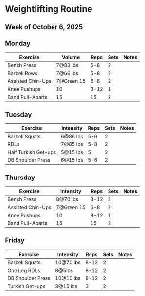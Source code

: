 # Weightlifting Routine

## Week of October 6, 2025

## Monday

| Exercise                  | Volume     | Reps  | Sets | Notes                      |
|---------------------------|------------|-------|------|----------------------------|
| Bench Press               | 7@83 lbs   | 5-8   | 2    |                            |
| Barbell Rows              | 7@66 lbs   | 5-8   | 2    |                            |
| Assisted Chin-Ups         | 7@Green 15 | 6-8   | 2    |                            |
| Knee Pushups              | 10         | 8-12  | 1    |                            |
| Band Pull-Aparts          | 15         | 15    | 2    |                            |

## Tuesday
| Exercise                  | Intensity  | Reps  | Sets | Notes                      |
|---------------------------|------------|-------|------|----------------------------|
| Barbell Squats            | 6@86 lbs   | 5-6   | 2    |                            |
| RDLs                      | 7@85 lbs   | 5-8   | 2    |                            |
| Half Turkish Get-ups      | 5@15 lbs   | 5     | 2    |                            |
| DB Shoulder Press         | 6@15 lbs   | 5-6   | 2    |                            |

## Thursday

| Exercise                  | Intensity  | Reps  | Sets | Notes                      |
|---------------------------|------------|-------|------|----------------------------|
| Bench Press               | 8@70 lbs   | 8-12  | 2    |                            |
| Assisted Chin-Ups         | 7@Green 15 | 6-8   | 2    |                            |
| Knee Pushups              | 10         | 8-12  | 1    |                            |
| Band Pull-Aparts          | 15         | 15    | 2    |                            |

## Friday

| Exercise                  | Intensity  | Reps  | Sets | Notes                      |
|---------------------------|------------|-------|------|----------------------------|
| Barbell Squats            | 10@70 lbs  | 8-12  | 2    |                            |
| One Leg RDLs              | 8@5lbs     | 8-12  | 2    |                            |
| DB Shoulder Press         | 10@10 lbs  | 8-12  | 2    |                            |
| Turkish Get-ups           | 3@15 lbs   | 3     | 2    |                            |
